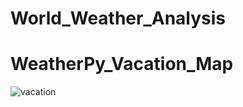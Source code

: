 # World_Weather_Analysis

# WeatherPy_Vacation_Map
![vacation](data/WeatherPy%20vacation%20map.png)
